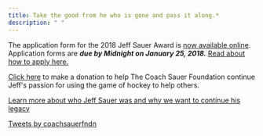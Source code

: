 ```yaml
---
title: Take the good from he who is gone and pass it along.* 
description: " " 
---
```


The application form for the 2018 Jeff Sauer Award is [now available online](https://goo.gl/forms/jKxYBDjiCEzOsGn63). Application forms are ***due by Midnight on January 25, 2018.*** [Read about how to apply here.](post/jsa2018application/)

[Click here](http://coachsauer.gesture.com) to make a donation to help The 
Coach Sauer Foundation continue Jeff's passion for using the game of hockey 
to help others.

[Learn more about who Jeff Sauer was and why we want to continue his legacy](about/js_bio/)

<a class="twitter-timeline" data-height="800" href="https://twitter.com/coachsauerfndn?ref_src=twsrc%5Etfw">Tweets by coachsauerfndn</a> <script async src="https://platform.twitter.com/widgets.js" charset="utf-8"></script>

